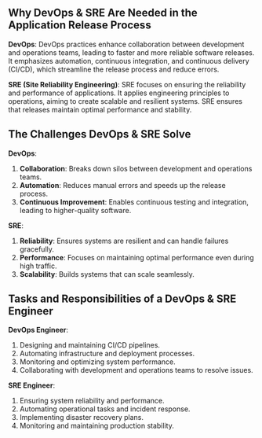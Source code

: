 ## Why DevOps & SRE Are Needed in the Application Release Process

**DevOps**: DevOps practices enhance collaboration between development and operations teams, leading to faster and more reliable software releases. It emphasizes automation, continuous integration, and continuous delivery (CI/CD), which streamline the release process and reduce errors.

**SRE (Site Reliability Engineering)**: SRE focuses on ensuring the reliability and performance of applications. It applies engineering principles to operations, aiming to create scalable and resilient systems. SRE ensures that releases maintain optimal performance and stability.

## The Challenges DevOps & SRE Solve

**DevOps**:
1. **Collaboration**: Breaks down silos between development and operations teams.
2. **Automation**: Reduces manual errors and speeds up the release process.
3. **Continuous Improvement**: Enables continuous testing and integration, leading to higher-quality software.

**SRE**:
1. **Reliability**: Ensures systems are resilient and can handle failures gracefully.
2. **Performance**: Focuses on maintaining optimal performance even during high traffic.
3. **Scalability**: Builds systems that can scale seamlessly.

## Tasks and Responsibilities of a DevOps & SRE Engineer

**DevOps Engineer**:
1. Designing and maintaining CI/CD pipelines.
2. Automating infrastructure and deployment processes.
3. Monitoring and optimizing system performance.
4. Collaborating with development and operations teams to resolve issues.

**SRE Engineer**:
1. Ensuring system reliability and performance.
2. Automating operational tasks and incident response.
3. Implementing disaster recovery plans.
4. Monitoring and maintaining production stability.
